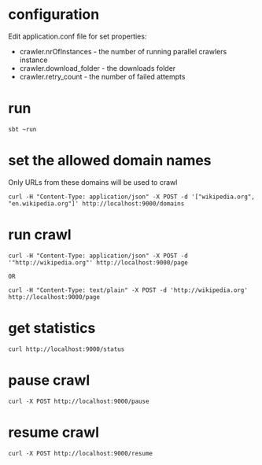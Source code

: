 configuration
=============
Edit application.conf file for set properties:
* crawler.nrOfInstances - the number of running parallel crawlers instance
* crawler.download_folder - the downloads folder
* crawler.retry_count - the number of failed attempts 

run
===
```
sbt ~run
```

set the allowed domain names
============================
Only URLs from these domains will be used to crawl
```
curl -H "Content-Type: application/json" -X POST -d '["wikipedia.org", "en.wikipedia.org"]' http://localhost:9000/domains
```

run crawl
============
```
curl -H "Content-Type: application/json" -X POST -d '"http://wikipedia.org"' http://localhost:9000/page

OR 

curl -H "Content-Type: text/plain" -X POST -d 'http://wikipedia.org' http://localhost:9000/page
```

get statistics
=================
```
curl http://localhost:9000/status
```

pause crawl
==============
```
curl -X POST http://localhost:9000/pause
```

resume crawl
===============
```
curl -X POST http://localhost:9000/resume
```